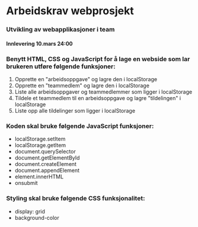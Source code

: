 # Arbeidskrav webprosjekt

### Utvikling av webapplikasjoner i team

#### Innlevering 10.mars 24:00


### Benytt HTML, CSS og JavaScript for å lage en webside som lar brukeren utføre følgende funksjoner:
1.	Opprette en "arbeidsoppgave" og lagre den i localStorage
2.	Opprette en "teammedlem" og lagre den i localStorage
3.	Liste alle arbeidsoppgaver og teammedlemmer som ligger i localStorage
4.	Tildele et teammedlem til en arbeidsoppgave og lagre "tildelingen" i localStorage
5.	Liste opp alle tildelinger som ligger i localStorage

### Koden skal bruke følgende JavaScript funksjoner:
*	localStorage.setItem
*	localStorage.getItem
*	document.querySelector
*	document.getElementById
*	document.createElement
*	document.appendElement
*	element.innerHTML
*	onsubmit

### Styling skal bruke følgende CSS funksjonalitet: 
*	display: grid
*	background-color
